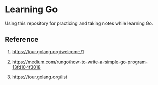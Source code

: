 # Learning Go

Using this repository for practicing and taking notes while learning Go.

## Reference

1. https://tour.golang.org/welcome/1

2. https://medium.com/rungo/how-to-write-a-simple-go-program-13fd104f3018

3. https://tour.golang.org/list 
